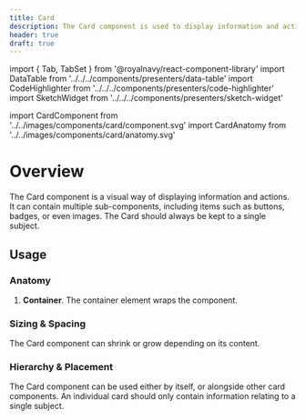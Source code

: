 ```yaml
---
title: Card
description: The Card component is used to display information and actions about a single subject.
header: true
draft: true
---
```


import { Tab, TabSet } from '@royalnavy/react-component-library'
import DataTable from '../../../components/presenters/data-table'
import CodeHighlighter from '../../../components/presenters/code-highlighter'
import SketchWidget from '../../../components/presenters/sketch-widget'

import CardComponent from '../../images/components/card/component.svg'
import CardAnatomy from '../../images/components/card/anatomy.svg'


# Overview

The Card component is a visual way of displaying information and actions. It can contain multiple sub-components, including items such as buttons, badges, or even images. The Card should always be kept to a single subject.

<CardComponent />

## Usage

<TabSet>

<Tab title="Design">

<SketchWidget name="Card" href="/standards-toolkit.sketch" />

### Anatomy
<CardAnatomy />

1. **Container**. The container element wraps the component.

### Sizing & Spacing
The Card component can shrink or grow depending on its content.

### Hierarchy & Placement
The Card component can be used either by itself, or alongside other card components. An individual card should only contain information relating to a single subject.


</Tab>


<Tab title="Develop">

</Tab>
</TabSet>
